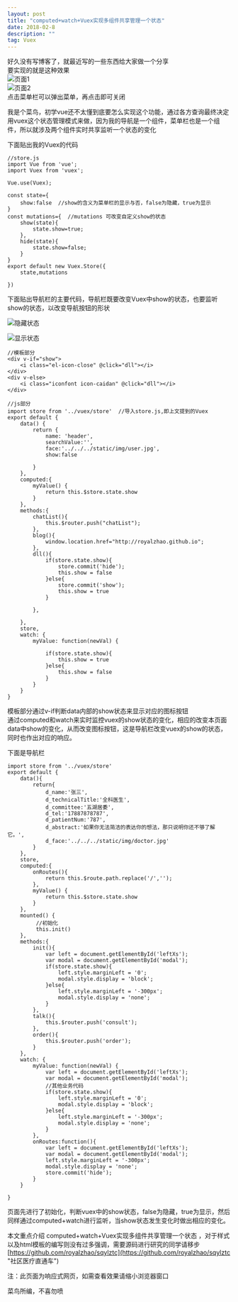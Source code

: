 ```yaml
---
layout: post
title: "computed+watch+Vuex实现多组件共享管理一个状态"
date: 2018-02-8  
description: ""
tag: Vuex
---
```


 好久没有写博客了，就最近写的一些东西给大家做一个分享  
要实现的就是这种效果  
![页面1](https://i.imgur.com/psgpiLR.png)  
![页面2](https://i.imgur.com/j500yqY.png)  
点击菜单栏可以弹出菜单，再点击即可关闭  

我是个菜鸟，初学vue还不太懂到底要怎么实现这个功能，通过各方查询最终决定用vuex这个状态管理模式来做，因为我的导航是一个组件，菜单栏也是一个组件，所以就涉及两个组件实时共享监听一个状态的变化  

下面贴出我的Vuex的代码  

	//store.js
    import Vue from 'vue';
	import Vuex from 'vuex';
	
	Vue.use(Vuex);
	
	const state={
	    show:false	//show的含义为菜单栏的显示与否，false为隐藏，true为显示
	}
	const mutations={  //mutations 可改变自定义show的状态
	    show(state){
	        state.show=true;
	    },
	    hide(state){
	        state.show=false;
	    }
	}
	export default new Vuex.Store({
		state,mutations
	 
	})

下面贴出导航栏的主要代码，导航栏既要改变Vuex中show的状态，也要监听show的状态，以改变导航按钮的形状  

![隐藏状态](https://i.imgur.com/mCaetVJ.png)  

![显示状态](https://i.imgur.com/3BQ9v8G.png)

	//模板部分
    <div v-if="show">
        <i class="el-icon-close" @click="dll"></i>
    </div>
    <div v-else>
        <i class="iconfont icon-caidan" @click="dll"></i>
    </div>

	//js部分
	import store from '../vuex/store'  //导入store.js,即上文提到的Vuex
    export default {
        data() {
            return {
                name: 'header',
                searchValue:'',
                face:'../../../static/img/user.jpg',
                show:false

            }
        },
        computed:{
            myValue() {
                return this.$store.state.show
            }
        },
        methods:{
            chatList(){
                this.$router.push("chatList");
            },
            blog(){
                window.location.href="http://royalzhao.github.io";
            },
            dll(){
                if(store.state.show){
                    store.commit('hide');
                    this.show = false
                }else{
                    store.commit('show');
                    this.show = true
                }
                
            },
            
        },
        store,
        watch: {
            myValue: function(newVal) {
                
                if(store.state.show){
                    this.show = true
                }else{
                    this.show = false
                }
            }
        }
    }

模板部分通过v-if判断data内部的show状态来显示对应的图标按钮  
通过computed和watch来实时监控vuex的show状态的变化，相应的改变本页面data中show的变化，从而改变图标按钮，这是导航栏改变vuex的show的状态，同时也作出对应的响应。 

下面是导航栏  

    import store from '../vuex/store'
    export default {
        data(){
            return{
                d_name:'张三',
                d_technicalTitle:'全科医生',
                d_committee:'五湖居委',
                d_tel:'17887878787',
                d_patientNum:'787',
                d_abstract:'如果你无法简洁的表达你的想法，那只说明你还不够了解它。',
                d_face:'../../../static/img/doctor.jpg'
            }
        },
        store,
        computed:{
            onRoutes(){
                return this.$route.path.replace('/','');
            },
            myValue() {
                return this.$store.state.show
            }
        },
        mounted() {
             //初始化
             this.init()
        },
        methods:{
            init(){
                var left = document.getElementById('leftXs');
                var modal = document.getElementById('modal');
                if(store.state.show){
                    left.style.marginLeft = '0';
                    modal.style.display = 'block';
                }else{
                    left.style.marginLeft = '-300px';
                    modal.style.display = 'none';
                }
            },
            talk(){
                this.$router.push('consult');
            },
            order(){
                this.$router.push('order');
            }
        },
        watch: {
            myValue: function(newVal) {
                var left = document.getElementById('leftXs');
                var modal = document.getElementById('modal');
                //其他业务代码
                if(store.state.show){
                    left.style.marginLeft = '0';
                    modal.style.display = 'block';
                }else{
                    left.style.marginLeft = '-300px';
                    modal.style.display = 'none';
                }
            },
            onRoutes:function(){
                var left = document.getElementById('leftXs');
                var modal = document.getElementById('modal');
                left.style.marginLeft = '-300px';
                modal.style.display = 'none';
                store.commit('hide');
            }
        }
        
    } 

页面先进行了初始化，判断vuex中的show状态，false为隐藏，true为显示，然后同样通过computed+watch进行监听，当show状态发生变化时做出相应的变化。  

本文重点介绍 computed+watch+Vuex实现多组件共享管理一个状态 ，对于样式以及html模板的编写则没有过多强调，需要源码进行研究的同学请移步 [https://github.com/royalzhao/sqylztc](https://github.com/royalzhao/sqylztc "社区医疗直通车")  

注：此页面为响应式网页，如需查看效果请缩小浏览器窗口  

菜鸟所编，不喜勿喷